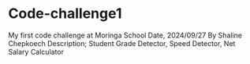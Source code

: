 # Code-challenge1
My first code challenge at Moringa School
Date, 2024/09/27
By Shaline Chepkoech
Description; Student Grade Detector, Speed Detector, Net Salary Calculator
